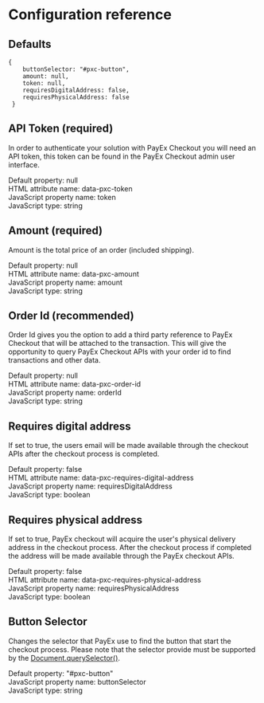 # Configuration reference
## Defaults

    {
        buttonSelector: "#pxc-button",
        amount: null,
        token: null,
        requiresDigitalAddress: false,
        requiresPhysicalAddress: false
     }

## API Token (required)
In order to authenticate your solution with PayEx Checkout you will need an API token, this token can be found in the PayEx Checkout admin user interface.

Default property: null <br/>
HTML attribute name: data-pxc-token <br/>
JavaScript property name: token <br/>
JavaScript type: string

## Amount (required)
Amount is the total price of an order (included shipping).

Default property: null <br/>
HTML attribute name: data-pxc-amount <br/>
JavaScript property name: amount <br/>
JavaScript type: string

## Order Id (recommended)
Order Id gives you the option to add a third party reference to PayEx Checkout that will be attached to the transaction.
This will give the opportunity to query PayEx Checkout APIs with your order id to find transactions and other data.

Default property: null <br/>
HTML attribute name: data-pxc-order-id <br/>
JavaScript property name: orderId <br/>
JavaScript type: string

## Requires digital address
If set to true, the users email will be made available through the checkout APIs after the checkout process is completed.

Default property: false <br/>
HTML attribute name: data-pxc-requires-digital-address <br/>
JavaScript property name: requiresDigitalAddress <br/>
JavaScript type: boolean

## Requires physical address
If set to true, PayEx checkout will acquire the user's physical delivery address in the checkout process. After the checkout process if completed the address will be made available through the PayEx checkout APIs.

Default property: false <br/>
HTML attribute name: data-pxc-requires-physical-address <br/>
JavaScript property name: requiresPhysicalAddress <br/>
JavaScript type: boolean

## Button Selector
Changes the selector that PayEx use to find the button that start the checkout process. Please note that the selector provide must be supported by the [Document.querySelector()](https://developer.mozilla.org/en-US/docs/Web/API/Document/querySelector).

Default property: "#pxc-button" <br/>
JavaScript property name: buttonSelector <br/>
JavaScript type: string
